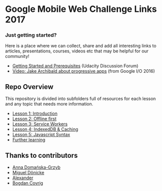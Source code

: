 # Google Mobile Web Challenge Links 2017

### Just getting started?

Here is a place where we can collect, share and add all interesting links to articles, presentations, courses, videos etc that may be helpful for our community!

- [Getting Started and Prerequisites](https://discussions.udacity.com/t/getting-started-and-prerequisites/418485?u=haitec) (Udacity Discussion Forum)
- [Video: Jake Archibald about progressive apps](https://www.youtube.com/watch?v=cmGr0RszHc8) (from Google I/O 2016)

## Repo Overview

This repository is divided into subfolders full of resources for each lesson and any topic that needs more information.

* [Lesson 1: Introduction](introduction/README.md)
* [Lesson 2: Offline first](offlineFirst/README.md)
* [Lesson 3: Service Workers](serviceWorker/README.md)
* [Lesson 4: IndexedDB & Caching](indexedDB/README.md)
* [Lesson 5: Javascript Syntax](javascriptSyntax/README.md)
* [Further learning](furtherLearning/README.md)

## Thanks to contributors

* [Anna Domańska-Grzyb](https://github.com/DomanskaGrzyb)
* [Miguel Dönicke](https://github.com/Haitec)
* [Alexander](https://github.com/Mycroft1891)
* [Bogdan Covrig](https://github.com/bogdaaamn)
